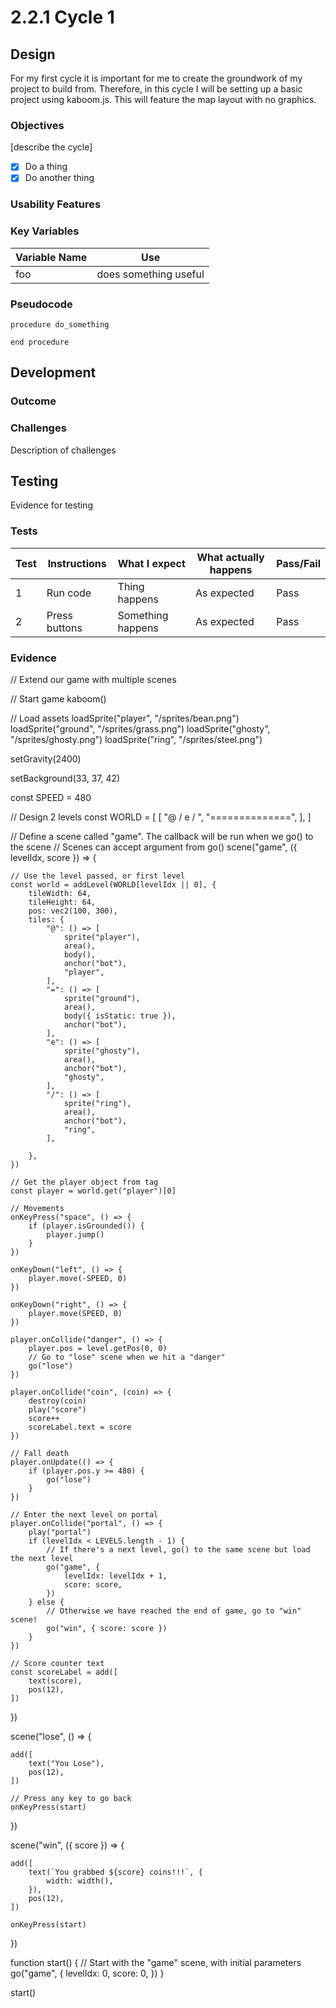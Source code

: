 # 2.2.1 Cycle 1

## Design

For my first cycle it is important for me to create the groundwork of my project to build from. Therefore, in this cycle I will be setting up a basic project using kaboom.js. This will feature the map layout with no graphics.

### Objectives

\[describe the cycle]

* [x] Do a thing
* [x] Do another thing

### Usability Features

### Key Variables

| Variable Name | Use                   |
| ------------- | --------------------- |
| foo           | does something useful |

### Pseudocode

```
procedure do_something
    
end procedure
```

## Development

### Outcome

### Challenges

Description of challenges

## Testing

Evidence for testing

### Tests

| Test | Instructions  | What I expect     | What actually happens | Pass/Fail |
| ---- | ------------- | ----------------- | --------------------- | --------- |
| 1    | Run code      | Thing happens     | As expected           | Pass      |
| 2    | Press buttons | Something happens | As expected           | Pass      |

### Evidence

// Extend our game with multiple scenes

// Start game kaboom()

// Load assets loadSprite("player", "/sprites/bean.png") loadSprite("ground", "/sprites/grass.png") loadSprite("ghosty", "/sprites/ghosty.png") loadSprite("ring", "/sprites/steel.png")

setGravity(2400)

setBackground(33, 37, 42)

const SPEED = 480

// Design 2 levels const WORLD = \[ \[ "@ / e / ", "==============", ], ]

// Define a scene called "game". The callback will be run when we go() to the scene // Scenes can accept argument from go() scene("game", ({ levelIdx, score }) => {

```
// Use the level passed, or first level
const world = addLevel(WORLD[levelIdx || 0], {
	tileWidth: 64,
	tileHeight: 64,
	pos: vec2(100, 300),
	tiles: {
		"@": () => [
			sprite("player"),
			area(),
			body(),
			anchor("bot"),
			"player",
		],
		"=": () => [
			sprite("ground"),
			area(),
			body({ isStatic: true }),
			anchor("bot"),
		],
		"e": () => [
			sprite("ghosty"),
			area(),
			anchor("bot"),
			"ghosty",
		],
		"/": () => [
			sprite("ring"),
			area(),
			anchor("bot"),
			"ring",
		],
		
	},
})

// Get the player object from tag
const player = world.get("player")[0]

// Movements
onKeyPress("space", () => {
	if (player.isGrounded()) {
		player.jump()
	}
})

onKeyDown("left", () => {
	player.move(-SPEED, 0)
})

onKeyDown("right", () => {
	player.move(SPEED, 0)
})

player.onCollide("danger", () => {
	player.pos = level.getPos(0, 0)
	// Go to "lose" scene when we hit a "danger"
	go("lose")
})

player.onCollide("coin", (coin) => {
	destroy(coin)
	play("score")
	score++
	scoreLabel.text = score
})

// Fall death
player.onUpdate(() => {
	if (player.pos.y >= 480) {
		go("lose")
	}
})

// Enter the next level on portal
player.onCollide("portal", () => {
	play("portal")
	if (levelIdx < LEVELS.length - 1) {
		// If there's a next level, go() to the same scene but load the next level
		go("game", {
			levelIdx: levelIdx + 1,
			score: score,
		})
	} else {
		// Otherwise we have reached the end of game, go to "win" scene!
		go("win", { score: score })
	}
})

// Score counter text
const scoreLabel = add([
	text(score),
	pos(12),
])
```

})

scene("lose", () => {

```
add([
	text("You Lose"),
	pos(12),
])

// Press any key to go back
onKeyPress(start)
```

})

scene("win", ({ score }) => {

```
add([
	text(`You grabbed ${score} coins!!!`, {
		width: width(),
	}),
	pos(12),
])

onKeyPress(start)
```

})

function start() { // Start with the "game" scene, with initial parameters go("game", { levelIdx: 0, score: 0, }) }

start()
